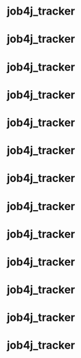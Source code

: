 # job4j_tracker
# job4j_tracker
# job4j_tracker
# job4j_tracker
# job4j_tracker
# job4j_tracker
# job4j_tracker
# job4j_tracker
# job4j_tracker
# job4j_tracker
# job4j_tracker
# job4j_tracker
# job4j_tracker
